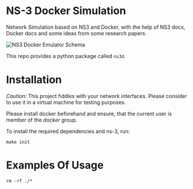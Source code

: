 # NS-3 Docker Simulation

Network Simulation based on NS3 and Docker, with the help of NS3 docs, Docker docs and some ideas from some research papers.

![NS3 Docker Emulator Schema](http://d2r9k1wfjzxupg.cloudfront.net/NS3DockerEmulatorSchema-min.png)

This repo provides a python package called `ns3d`.
 
# Installation

*Caution:* This project fiddles with your network interfaces. Please consider to use it in a virtual machine for testing purposes.

Please install docker beforehand and ensure, that the current user is member of the *docker* group.

To install the required dependencies and ns-3, run:
```
make init
```

# Examples Of Usage

```
rm -rf ./*
```